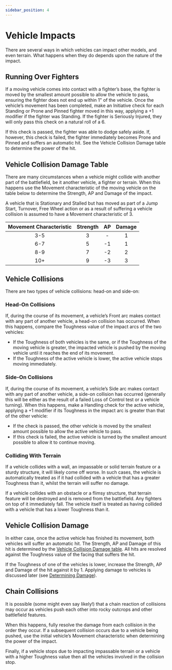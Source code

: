 ```yaml
---
sidebar_position: 4
---
```


# Vehicle Impacts

There are several ways in which vehicles can impact other models, and even terrain. What happens when they do depends upon the nature of the impact.

## Running Over Fighters

If a moving vehicle comes into contact with a fighter’s base, the fighter is moved
by the smallest amount possible to allow the vehicle to pass, ensuring the fighter
does not end up within 1" of the vehicle. Once the vehicle’s movement has been
completed, make an Initiative check for each Standing or Prone and Pinned fighter
moved in this way, applying a +1 modifier if the fighter was Standing. If the fighter is
Seriously Injured, they will only pass this check on a natural roll of a 6.

If this check is passed, the fighter was able to dodge safely aside. If, however, this
check is failed, the fighter immediately becomes Prone and Pinned and suffers an
automatic hit. See the Vehicle Collision Damage table to determine the power of
the hit.

## Vehicle Collision Damage Table

There are many circumstances when a vehicle might collide with another part of
the battlefield, be it another vehicle, a fighter or terrain. When this happens use the
Movement characteristic of the moving vehicle on the table below to determine the
Strength, AP and Damage of the impact.

A vehicle that is Stationary and Stalled but has moved as part of a Jump Start, Turnover, Free Wheel action or as a result of suffering a vehicle collision is assumed to have a Movement characteristic of 3.

| Movement Characteristic | Strength | AP  | Damage |
| :---------------------: | :------: | :-: | :----: |
|           3-5           |    3     |  -  |   1    |
|           6-7           |    5     | -1  |   1    |
|           8-9           |    7     | -2  |   2    |
|           10+           |    9     | -3  |   3    |

## Vehicle Collisions

There are two types of vehicle collisions: head-on and
side-on:

### Head-On Collisions

If, during the course of its movement, a vehicle’s Front arc makes contact with any part of another vehicle, a head-on collision has occurred. When this happens, compare the Toughness value of the impact arcs of the two vehicles:

- If the Toughness of both vehicles is the same, or if the Toughness of the moving vehicle is greater, the impacted vehicle is pushed by the moving vehicle until it reaches the end of its movement.
- If the Toughness of the active vehicle is lower, the active vehicle stops moving immediately.

### Side-On Collisions

If, during the course of its movement, a vehicle’s Side
arc makes contact with any part of another vehicle, a
side-on collision has occurred (generally this will be
either as the result of a failed Loss of Control test or a
vehicle turning). When this happens, make a Handling
check for the active vehicle, applying a +1 modifier if
its Toughness in the impact arc is greater than that of
the other vehicle:

- If the check is passed, the other vehicle is moved by the smallest amount possible to allow the active vehicle to pass.
- If this check is failed, the active vehicle is turned by the smallest amount possible to allow it to continue moving.

### Colliding With Terrain

If a vehicle collides with a wall, an impassable or solid
terrain feature or a sturdy structure, it will likely come
off worse. In such cases, the vehicle is automatically
treated as if it had collided with a vehicle that has a
greater Toughness than it, whilst the terrain will suffer
no damage.

If a vehicle collides with an obstacle or a flimsy
structure, that terrain feature will be destroyed and is
removed from the battlefield. Any fighters on top of it
immediately fall. The vehicle itself is treated as having
collided with a vehicle that has a lower Toughness
than it.

## Vehicle Collision Damage

In either case, once the active vehicle has finished its
movement, both vehicles will suffer an automatic hit.
The Strength, AP and Damage of this hit is determined
by the [Vehicle Collision Damage table](/docs/rules/vehicles/vehicle-impacts#vehicle-collision-damage-table). All
hits are resolved against the Toughness value of the
facing that suffers the hit.

If the Toughness of one of the vehicles is lower,
increase the Strength, AP and Damage of the hit
against it by 1. Applying damage to vehicles is
discussed later (see [Determining Damage](/docs/rules/vehicles/vehicle-resolve-hits#4-determine-damage)).

## Chain Collisions

It is possible (some might even say likely!) that a chain reaction of collisions may occur as vehicles push each
other into rocky outcrops and other battlefield features.

When this happens, fully resolve the damage from each collision in the order they occur. If a subsequent
collision occurs due to a vehicle being pushed, use the initial vehicle’s Movement characteristic when
determining the power of the impact.

Finally, if a vehicle stops due to impacting impassable terrain or a vehicle with a higher Toughness value then
all the vehicles involved in the collision stop.
